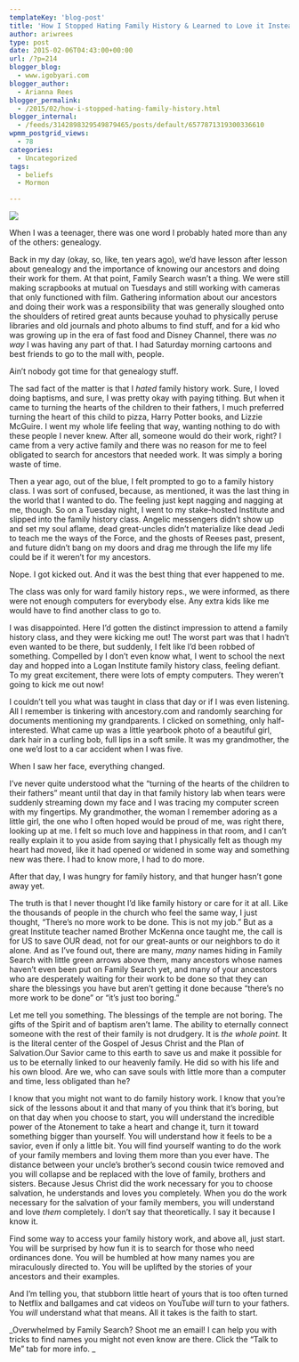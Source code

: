 ```yaml
---
templateKey: 'blog-post'
title: 'How I Stopped Hating Family History & Learned to Love it Instead'
author: ariwrees
type: post
date: 2015-02-06T04:43:00+00:00
url: /?p=214
blogger_blog:
  - www.igobyari.com
blogger_author:
  - Arianna Rees
blogger_permalink:
  - /2015/02/how-i-stopped-hating-family-history.html
blogger_internal:
  - /feeds/3142898329549879465/posts/default/6577871319300336610
wpmm_postgrid_views:
  - 78
categories:
  - Uncategorized
tags:
  - beliefs
  - Mormon

---
```

[![](http://www.igobyari.com/wp-content/uploads/2015/02/famhist.jpg)](http://www.igobyari.com/wp-content/uploads/2015/02/famhist.jpg)

When I was a teenager, there was one word I probably hated more than any of the others: genealogy.

Back in my day (okay, so, like, ten years ago), we’d have lesson after lesson about genealogy and the importance of knowing our ancestors and doing their work for them. At that point, Family Search wasn’t a thing. We were still making scrapbooks at mutual on Tuesdays and still working with cameras that only functioned with film. Gathering information about our ancestors and doing their work was a responsibility that was generally sloughed onto the shoulders of retired great aunts because youhad to physically peruse libraries and old journals and photo albums to find stuff, and for a kid who was growing up in the era of fast food and Disney Channel, there was _no way_ I was having any part of that. I had Saturday morning cartoons and best friends to go to the mall with, people. 

Ain’t nobody got time for that genealogy stuff.

The sad fact of the matter is that I _hated_ family history work. Sure, I loved doing baptisms, and sure, I was pretty okay with paying tithing. But when it came to turning the hearts of the children to their fathers, I much preferred turning the heart of this child to pizza, Harry Potter books, and Lizzie McGuire. I went my whole life feeling that way, wanting nothing to do with these people I never knew. After all, someone would do their work, right? I came from a very active family and there was no reason for me to feel obligated to search for ancestors that needed work. It was simply a boring waste of time. 

Then a year ago, out of the blue, I felt prompted to go to a family history class. I was sort of confused, because, as mentioned, it was the last thing in the world that I wanted to do. The feeling just kept nagging and nagging at me, though. So on a Tuesday night, I went to my stake-hosted Institute and slipped into the family history class. Angelic messengers didn’t show up and set my soul aflame, dead great-uncles didn’t materialize like dead Jedi to teach me the ways of the Force, and the ghosts of Reeses past, present, and future didn’t bang on my doors and drag me through the life my life could be if it weren’t for my ancestors.

Nope. I got kicked out. And it was the best thing that ever happened to me.

The class was only for ward family history reps., we were informed, as there were not enough computers for everybody else. Any extra kids like me would have to find another class to go to.

I was disappointed. Here I’d gotten the distinct impression to attend a family history class, and they were kicking me out! The worst part was that I hadn’t even wanted to be there, but suddenly, I felt like I’d been robbed of something. Compelled by I don’t even know what, I went to school the next day and hopped into a Logan Institute family history class, feeling defiant. To my great excitement, there were lots of empty computers. They weren’t going to kick me out now!

I couldn’t tell you what was taught in class that day or if I was even listening. All I remember is tinkering with ancestory.com and randomly searching for documents mentioning my grandparents. I clicked on something, only half-interested. What came up was a little yearbook photo of a beautiful girl, dark hair in a curling bob, full lips in a soft smile. It was my grandmother, the one we’d lost to a car accident when I was five.

When I saw her face, everything changed.

I’ve never quite understood what the “turning of the hearts of the children to their fathers” meant until that day in that family history lab when tears were suddenly streaming down my face and I was tracing my computer screen with my fingertips. My grandmother, the woman I remember adoring as a little girl, the one who I often hoped would be proud of me, was right there, looking up at me. I felt so much love and happiness in that room, and I can’t really explain it to you aside from saying that I physically felt as though my heart had moved, like it had opened or widened in some way and something new was there. I had to know more, I had to do more.

After that day, I was hungry for family history, and that hunger hasn’t gone away yet.

The truth is that I never thought I’d like family history or care for it at all. Like the thousands of people in the church who feel the same way, I just thought, “There’s no more work to be done. This is not my job.” But as a great Institute teacher named Brother McKenna once taught me, the call is for US to save OUR dead, not for our great-aunts or our neighbors to do it alone. And as I’ve found out, there are many, _many_ names hiding in Family Search with little green arrows above them, many ancestors whose names haven’t even been put on Family Search yet, and many of your ancestors who are desperately waiting for their work to be done so that they can share the blessings you have but aren’t getting it done because “there’s no more work to be done” or “it’s just too boring.”

Let me tell you something. The blessings of the temple are not boring. The gifts of the Spirit and of baptism aren’t lame. The ability to eternally connect someone with the rest of their family is not drudgery. It is _the whole point._ It is the literal center of the Gospel of Jesus Christ and the Plan of Salvation.Our Savior came to this earth to save us and make it possible for us to be eternally linked to our heavenly family. He did so with his life and his own blood. Are we, who can save souls with little more than a computer and time, less obligated than he?

I know that you might not want to do family history work. I know that you’re sick of the lessons about it and that many of you think that it’s boring, but on that day when you choose to start, you will understand the incredible power of the Atonement to take a heart and change it, turn it toward something bigger than yourself. You will understand how it feels to be a savior, even if only a little bit. You will find yourself wanting to do the work of your family members and loving them more than you ever have. The distance between your uncle’s brother’s second cousin twice removed and you will collapse and be replaced with the love of family, brothers and sisters. Because Jesus Christ did the work necessary for you to choose salvation, he understands and loves you completely. When you do the work necessary for the salvation of your family members, you will understand and love _them_ completely. I don’t say that theoretically. I say it because I know it.

Find some way to access your family history work, and above all, just start. You will be surprised by how fun it is to search for those who need ordinances done. You will be humbled at how many names you are miraculously directed to. You will be uplifted by the stories of your ancestors and their examples.

And I’m telling you, that stubborn little heart of yours that is too often turned to Netflix and ballgames and cat videos on YouTube _will_ turn to your fathers. You _will_ understand what that means. All it takes is the faith to start.

_Overwhelmed by Family Search? Shoot me an email! I can help you with tricks to find names you might not even know are there. Click the “Talk to Me” tab for more info. _